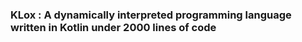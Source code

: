 ### KLox : A dynamically interpreted programming language written in Kotlin under 2000 lines of code